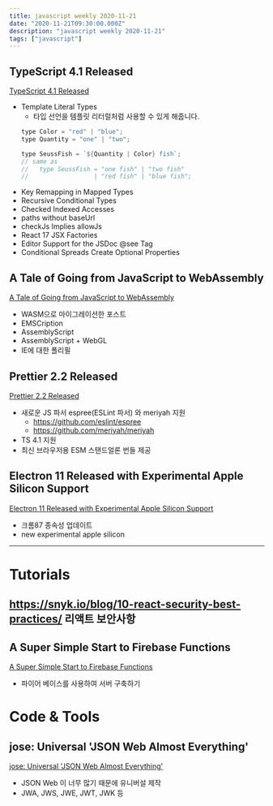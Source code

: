 ```yaml
---
title: javascript weekly 2020-11-21
date: "2020-11-21T09:30:00.000Z"
description: "javascript weekly 2020-11-21"
tags: ["javascript"]
---
```


## TypeScript 4.1 Released
<a href="https://devblogs.microsoft.com/typescript/announcing-typescript-4-1/" target="_blank">TypeScript 4.1 Released</a>
- Template Literal Types
	- 타입 선언을 템플릿 리터럴처럼 사용할 수 있게 해줍니다.
	```javascript
	type Color = "red" | "blue";
	type Quantity = "one" | "two";

	type SeussFish = `${Quantity | Color} fish`;
	// same as
	//   type SeussFish = "one fish" | "two fish"
	//                  | "red fish" | "blue fish";
	```
- Key Remapping in Mapped Types
- Recursive Conditional Types
- Checked Indexed Accesses
- paths without baseUrl
- checkJs Implies allowJs
- React 17 JSX Factories
- Editor Support for the JSDoc @see Tag
- Conditional Spreads Create Optional Properties

## A Tale of Going from JavaScript to WebAssembly
<a href="https://engineering.q42.nl/webassembly/" target="_blank">A Tale of Going from JavaScript to WebAssembly</a>
- WASM으로 마이그레이션한 포스트
- EMSCription
- AssemblyScript
- AssemblyScript + WebGL
- IE에 대한 폴리필

## Prettier 2.2 Released
<a href="https://prettier.io/blog/2020/11/20/2.2.0.html" target="_blank">Prettier 2.2 Released</a>
- 새로운 JS 파서 espree(ESLint 파서) 와 meriyah 지원
	- https://github.com/eslint/espree
	- https://github.com/meriyah/meriyah
- TS 4.1 지원
- 최신 브라우저용 ESM 스탠드얼론 번들 제공

## Electron 11 Released with Experimental Apple Silicon Support
<a href="https://www.electronjs.org/releases/stable#11.0.0" target="_blank">Electron 11 Released with Experimental Apple Silicon Support</a>
- 크롬87 종속성 업데이트
- new experimental apple silicon

<hr>

# Tutorials

## https://snyk.io/blog/10-react-security-best-practices/ 리액트 보안사항

## A Super Simple Start to Firebase Functions
<a href="https://kentcdodds.com/blog/super-simple-start-to-firebase-functions" target="_blank">A Super Simple Start to Firebase Functions</a>
- 파이어 베이스를 사용하여 서버 구축하기

# Code & Tools

## jose: Universal 'JSON Web Almost Everything'
<a href="https://github.com/panva/jose" target="_blank">jose: Universal 'JSON Web Almost Everything'</a>
- JSON Web 이 너무 많기 때문에 유니버설 제작
- JWA, JWS, JWE, JWT, JWK 등
